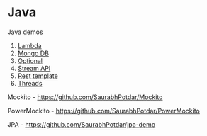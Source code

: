 # Java
Java demos
1) [Lambda](https://github.com/SaurabhPotdar/Java-Demos/blob/main/Java/src/main/java/com/cg/java/lambda/LamdaExpressions.java)
2) [Mongo DB](https://github.com/SaurabhPotdar/Java-Demos/tree/main/Java/src/main/java/com/cg/java/mongodb)
3) [Optional](https://github.com/SaurabhPotdar/Java-Demos/blob/main/Java/src/main/java/com/cg/java/optional/OptionalExample.java)
4) [Stream API](https://github.com/SaurabhPotdar/Java-Demos/blob/main/Java/src/main/java/com/cg/java/stream/StreamExample.java)
5) [Rest template](https://github.com/SaurabhPotdar/Java-Demos/blob/main/Java/src/main/java/com/cg/java/resttemplate/RestTemplateParams.java)
6) [Threads](https://github.com/SaurabhPotdar/Java-Demos/tree/main/Java/src/main/java/com/cg/java/threads)

Mockito - https://github.com/SaurabhPotdar/Mockito

PowerMockito - https://github.com/SaurabhPotdar/PowerMockito

JPA - https://github.com/SaurabhPotdar/jpa-demo

